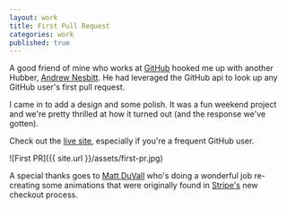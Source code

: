 ```yaml
---
layout: work
title: First Pull Request
categories: work
published: true
---
```


A good friend of mine who works at [GitHub](http://github.com) hooked me up with another Hubber, [Andrew Nesbitt](http://twitter.com/teabass). He had leveraged the GitHub <span class="sc">api</span> to look up any GitHub user's first pull request.

I came in to add a design and some polish. It was a fun weekend project and we're pretty thrilled at how it turned out (and the response we've gotten).

Check out the [live site](http://firstpr.me), especially if you're a frequent GitHub user.

![First PR]({{ site.url }}/assets/first-pr.jpg)

A special thanks goes to [Matt DuVall](http://mattduvall.com/) who's doing a wonderful job re-creating some animations that were originally found in [Stripe's](http://stripe.com) new checkout process.